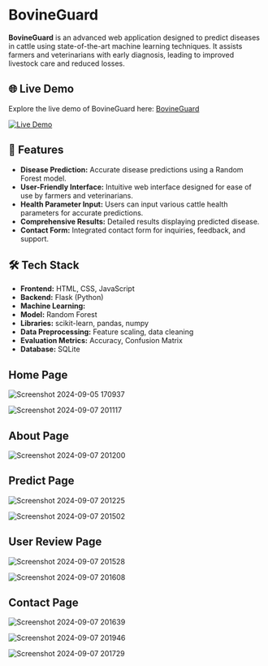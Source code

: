 # BovineGuard

**BovineGuard** is an advanced web application designed to predict diseases in cattle using state-of-the-art machine learning techniques. It assists farmers and veterinarians with early diagnosis, leading to improved livestock care and reduced losses.

## 🌐 Live Demo

Explore the live demo of BovineGuard here: [BovineGuard](https://bovineguard.onrender.com) 

<a href="https://bovineguard.onrender.com/" target="_blank">
  <img src="https://img.shields.io/badge/-Live%20Demo-blue?style=flat-square&logo=google-chrome&logoColor=white" alt="Live Demo" />
</a>

## 🚀 Features

- **Disease Prediction:** Accurate disease predictions using a Random Forest model.
- **User-Friendly Interface:** Intuitive web interface designed for ease of use by farmers and veterinarians.
- **Health Parameter Input:** Users can input various cattle health parameters for accurate predictions.
- **Comprehensive Results:** Detailed results displaying predicted disease.
- **Contact Form:** Integrated contact form for inquiries, feedback, and support.  

## 🛠️ Tech Stack

- **Frontend:** HTML, CSS, JavaScript
- **Backend:** Flask (Python)
- **Machine Learning:** 
- **Model:** Random Forest
- **Libraries:** scikit-learn, pandas, numpy
- **Data Preprocessing:** Feature scaling, data cleaning
- **Evaluation Metrics:** Accuracy, Confusion Matrix
- **Database:** SQLite


## Home Page

![Screenshot 2024-09-05 170937](https://github.com/user-attachments/assets/1b2fcb1d-2b25-4d3d-b41b-5269a855074d)


![Screenshot 2024-09-07 201117](https://github.com/user-attachments/assets/9fda2837-2d64-42a9-ba5c-a781e3c91718)


## About Page

![Screenshot 2024-09-07 201200](https://github.com/user-attachments/assets/67a03ba9-8ab5-4944-941e-92180a3f374f)


## Predict Page

![Screenshot 2024-09-07 201225](https://github.com/user-attachments/assets/cc44cb88-910d-475e-be78-10287ed3c585)


![Screenshot 2024-09-07 201502](https://github.com/user-attachments/assets/31c24249-2643-487a-8c2b-0cbc80017b97)

## User Review Page

![Screenshot 2024-09-07 201528](https://github.com/user-attachments/assets/66f18bce-9239-49c8-8750-36a4c988296d)


![Screenshot 2024-09-07 201608](https://github.com/user-attachments/assets/1424c1d2-1df3-4770-876d-32ea69fd5aa8)

## Contact Page

![Screenshot 2024-09-07 201639](https://github.com/user-attachments/assets/e6dbf20c-3ddd-4473-a0bb-dd6ba7bda9a0)


![Screenshot 2024-09-07 201946](https://github.com/user-attachments/assets/5b3c4fec-4848-446b-b05a-6b0016d05622)


![Screenshot 2024-09-07 201729](https://github.com/user-attachments/assets/3ffa1243-fe34-495b-9e07-cd852eb860bd)




